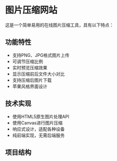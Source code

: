 # 图片压缩网站

这是一个简单易用的在线图片压缩工具，具有以下特点：

## 功能特性
- 支持PNG、JPG格式图片上传
- 可调节压缩比例
- 实时预览压缩效果
- 显示压缩前后文件大小对比
- 支持压缩后图片下载
- 苹果风格界面设计

## 技术实现
- 使用HTML5原生图片处理API
- 使用Canvas进行图片压缩
- 响应式设计，适配各种设备
- 纯前端实现，无需后端服务

## 项目结构 